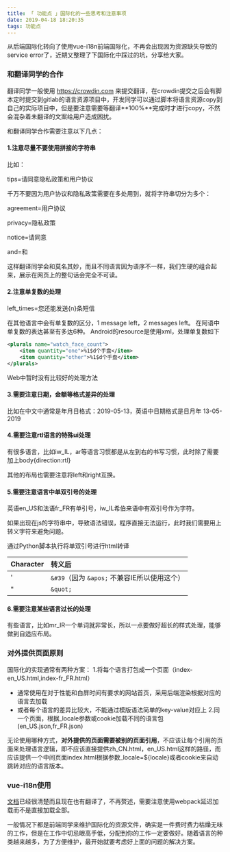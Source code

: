 ```yaml
---
title: 「 功能点 」国际化的一些思考和注意事项
date: 2019-04-18 18:20:35
tags: 功能点
---
```

从后端国际化转向了使用vue-i18n前端国际化，不再会出现因为资源缺失导致的service error了，近期又整理了下国际化中踩过的坑，分享给大家。
<!-- more -->

### 和翻译同学的合作

翻译同学一般使用 https://crowdin.com 来提交翻译，在crowdin提交之后会有脚本定时提交到gitlab的语言资源项目中，开发同学可以通过脚本将语言资源copy到自己的实际项目中，但是要注意需要等翻译**100%**完成时才进行copy，不然会混杂着未翻译的文案给用户造成困扰。


和翻译同学合作需要注意以下几点：

#### 1.注意尽量不要使用拼接的字符串

比如：

tips=请同意隐私政策和用户协议

千万不要因为用户协议和隐私政策需要在多处用到，就将字符串切分为多个：

agreement=用户协议

privacy=隐私政策

notice=请同意

and=和

这样翻译同学会和莫名其妙，而且不同语言因为语序不一样，我们生硬的组合起来，展示在网页上的整句话会完全不可读。

#### 2.注意单复数的处理

left_times=您还能发送{n}条短信

在其他语言中会有单复数的区分，1 message left，2 messages left。 在阿语中单复数的表达甚至有多达6种。 Android的resource是使用xml，处理单复数如下
```xml
<plurals name="watch_face_count">
	<item quantity="one">%1$d个手盘</item>
	<item quantity="other">%1$d个手盘</item>
</plurals>
```
Web中暂时没有比较好的处理方法

#### 3.需要注意日期，金额等格式差异的处理
比如在中文中通常是年月日格式：2019-05-13，英语中日期格式是日月年 13-05-2019

#### 4.需要注意rtl语言的特殊ui处理

有很多语言，比如iw_IL，ar等语言习惯都是从左到右的书写习惯，此时除了需要加上body{direction:rtl}

其他的布局也需要注意将left和right互换。

#### 5.需要注意语言中单双引号的处理

英语en_US和法语fr_FR有单引号，iw_IL希伯来语中有双引号作为字符。

如果出现在js的字符串中，导致语法错误，程序直接无法运行，此时我们需要用上转义字符来避免问题。

通过Python脚本执行将单双引号进行html转译

|Character | 转义后 |
| :--- | :--- |
| ' | `&#39`（因为 `&apos;` 不兼容IE所以使用这个） |
| " | `&quot;` |

#### 6.需要注意某些语言过长的处理

有些语言，比如mr_IR一个单词就非常长，所以一点要做好超长的样式处理，能够做到自适应布局。

### 对外提供页面原则
国际化的实现通常有两种方案：
1.将每个语言打包成一个页面（index-en_US.html,index-fr_FR.html）
- 通常使用在对于性能和白屏时间有要求的网站首页，采用后端渲染根据对应的语言去加载
- 或者每个语言的差异比较大，不能通过模版语法简单的key-value对应上
2.同一个页面，根据_locale参数或cookie加载不同的语言包(en_US.json,fr_FR.json)

无论使用哪种方式，**对外提供的页面需要被别的页面引用**，不应该让每个引用的页面来处理语言逻辑，即不应该直接提供zh_CN.html，en_US.html这样的路径，而应该提供一个中间页面index.html根据参数_locale=${locale}或者cookie来自动跳转对应的语言版本。


### vue-i18n使用
[文档](https://kazupon.github.io/vue-i18n/zh/introduction.html)已经很清楚而且现在也有翻译了，不再赘述，需要注意使用webpack延迟加载而不是直接加载全部。


一般情况下都是前端同学来维护国际化的资源文件，确实是一件费时费力枯燥无味的工作，但是在工作中切忌眼高手低，分配到你的工作一定要做好。随着语言的种类越来越多，为了方便维护，最开始就要考虑好上面的问题的解决方案。

